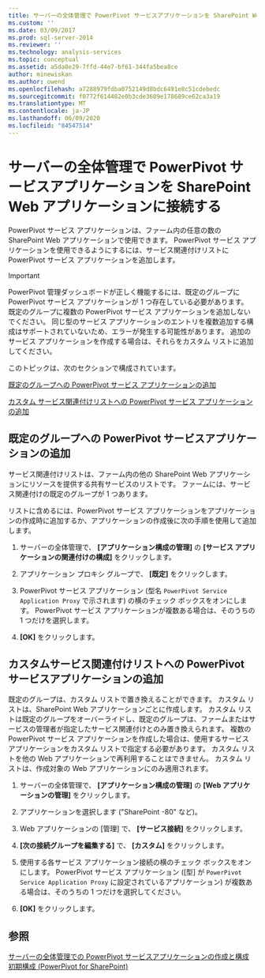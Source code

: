 ```yaml
---
title: サーバーの全体管理で PowerPivot サービスアプリケーションを SharePoint Web アプリケーションに接続する |Microsoft Docs
ms.custom: ''
ms.date: 03/09/2017
ms.prod: sql-server-2014
ms.reviewer: ''
ms.technology: analysis-services
ms.topic: conceptual
ms.assetid: a5da8e29-7ffd-44e7-bf61-344fa5bea8ce
author: minewiskan
ms.author: owend
ms.openlocfilehash: a7288979fdba0752149d8bdc6491e8c51cdebedc
ms.sourcegitcommit: f0772f614482e0b3cde3609e178689ce62ca3a19
ms.translationtype: MT
ms.contentlocale: ja-JP
ms.lasthandoff: 06/09/2020
ms.locfileid: "84547514"
---
```

# <a name="connect-a-powerpivot-service-application-to-a-sharepoint-web-application-in-central-administration"></a>サーバーの全体管理で PowerPivot サービスアプリケーションを SharePoint Web アプリケーションに接続する
  PowerPivot サービス アプリケーションは、ファーム内の任意の数の SharePoint Web アプリケーションで使用できます。 PowerPivot サービス アプリケーションを使用できるようにするには、サービス関連付けリストに PowerPivot サービス アプリケーションを追加します。  
  
> [!IMPORTANT]  
>  PowerPivot 管理ダッシュボードが正しく機能するには、既定のグループに PowerPivot サービス アプリケーションが 1 つ存在している必要があります。 既定のグループに複数の PowerPivot サービス アプリケーションを追加しないでください。 同じ型のサービス アプリケーションのエントリを複数追加する構成はサポートされていないため、エラーが発生する可能性があります。 追加のサービス アプリケーションを作成する場合は、それらをカスタム リストに追加してください。  
  
 このトピックは、次のセクションで構成されています。  
  
 [既定のグループへの PowerPivot サービス アプリケーションの追加](#default)  
  
 [カスタム サービス関連付けリストへの PowerPivot サービス アプリケーションの追加](#custom)  
  
##  <a name="add-powerpivot-services-application-to-the-default-group"></a><a name="default"></a>既定のグループへの PowerPivot サービスアプリケーションの追加  
 サービス関連付けリストは、ファーム内の他の SharePoint Web アプリケーションにリソースを提供する共有サービスのリストです。 ファームには、サービス関連付けの既定のグループが 1 つあります。  
  
 リストに含めるには、PowerPivot サービス アプリケーションをアプリケーションの作成時に追加するか、アプリケーションの作成後に次の手順を使用して追加します。  
  
1.  サーバーの全体管理で、 **[アプリケーション構成の管理]** の **[サービス アプリケーションの関連付けの構成]** をクリックします。  
  
2.  アプリケーション プロキシ グループで、 **[既定]** をクリックします。  
  
3.  PowerPivot サービス アプリケーション (型名 `PowerPivot Service Application Proxy` で示されます) の横のチェック ボックスをオンにします。 PowerPivot サービス アプリケーションが複数ある場合は、そのうちの 1 つだけを選択します。  
  
4.  **[OK]** をクリックします。  
  
##  <a name="add-powerpivot-services-application-a-custom-service-association-list"></a><a name="custom"></a>カスタムサービス関連付けリストへの PowerPivot サービスアプリケーションの追加  
 既定のグループは、カスタム リストで置き換えることができます。 カスタム リストは、SharePoint Web アプリケーションごとに作成します。 カスタム リストは既定のグループをオーバーライドし、既定のグループは、ファームまたはサービスの管理者が指定したサービス関連付けとのみ置き換えられます。 複数の PowerPivot サービス アプリケーションを作成した場合は、使用するサービス アプリケーションをカスタム リストで指定する必要があります。 カスタム リストを他の Web アプリケーションで再利用することはできません。 カスタム リストは、作成対象の Web アプリケーションにのみ適用されます。  
  
1.  サーバーの全体管理で、 **[アプリケーション構成の管理]** の **[Web アプリケーションの管理]** をクリックします。  
  
2.  アプリケーションを選択します ("SharePoint -80" など)。  
  
3.  Web アプリケーションの [管理] で、 **[サービス接続]** をクリックします。  
  
4.  **[次の接続グループを編集する]** で、 **[カスタム]** をクリックします。  
  
5.  使用する各サービス アプリケーション接続の横のチェック ボックスをオンにします。 PowerPivot サービス アプリケーション ([型] が `PowerPivot Service Application Proxy` に設定されているアプリケーション) が複数ある場合は、そのうちの 1 つだけを選択してください。  
  
6.  **[OK]** をクリックします。  
  
## <a name="see-also"></a>参照  
 [サーバーの全体管理での PowerPivot サービスアプリケーションの作成と構成](create-and-configure-power-pivot-service-application-in-ca.md)   
 [初期構成 &#40;PowerPivot for SharePoint&#41;](../../sql-server/install/initial-configuration-powerpivot-for-sharepoint.md)  
  
  
